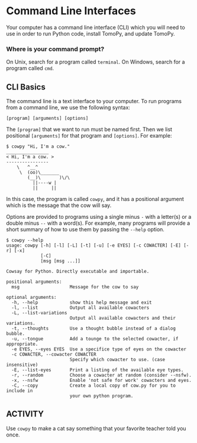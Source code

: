 # Command Line Interfaces
Your computer has a command line interface (CLI) which you will need to use in order to run Python code, install TomoPy, and update TomoPy.

### Where is your command prompt?
On Unix, search for a program called `terminal`.
On Windows, search for a program called `cmd`.

## CLI Basics
The command line is a text interface to your computer. To run programs from a command line, we use the following syntax:

```
[program] [arguments] [options]
```

The `[program]` that we want to run must be named first. Then we list positional `[arguments]` for that program and `[options]`. For example:

```
$ cowpy "Hi, I'm a cow."
________________
< Hi, I'm a cow. >
----------------
    \   ^__^
     \  (oo)\_______
        (__)\       )\/\
          ||----w |
          ||     ||

```

In this case, the program is called `cowpy`, and it has a positional argument which is the message that the cow will say.

Options are provided to programs using a single minus `-` with a letter(s) or a double minus `--` with a word(s). For example, many programs will provide a short summary of how to use them by passing the `--help` option.

```
$ cowpy --help
usage: cowpy [-h] [-l] [-L] [-t] [-u] [-e EYES] [-c COWACTER] [-E] [-r] [-x]
             [-C]
             [msg [msg ...]]

Cowsay for Python. Directly executable and importable.

positional arguments:
  msg                   Message for the cow to say

optional arguments:
  -h, --help            show this help message and exit
  -l, --list            Output all available cowacters
  -L, --list-variations
                        Output all available cowacters and their variations.
  -t, --thoughts        Use a thought bubble instead of a dialog bubble.
  -u, --tongue          Add a tounge to the selected cowacter, if appropriate.
  -e EYES, --eyes EYES  Use a specifice type of eyes on the cowacter
  -c COWACTER, --cowacter COWACTER
                        Specify which cowacter to use. (case insensitive)
  -E, --list-eyes       Print a listing of the available eye types.
  -r, --random          Choose a cowacter at random (consider --nsfw).
  -x, --nsfw            Enable 'not safe for work' cowacters and eyes.
  -C, --copy            Create a local copy of cow.py for you to include in
                        your own python program.
```

<!--- INSTRUCTOR ACTIVITY

Demonstrate using the cowsay help to make a cow with different eyes.

--->

## ACTIVITY

Use `cowpy` to make a cat say something that your favorite teacher told you once.
